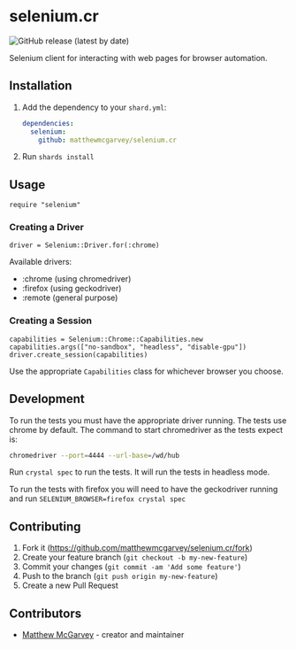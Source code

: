 # selenium.cr

![GitHub release (latest by date)](https://img.shields.io/github/v/release/matthewmcgarvey/selenium.cr)

Selenium client for interacting with web pages for browser automation.

## Installation

1. Add the dependency to your `shard.yml`:

   ```yaml
   dependencies:
     selenium:
       github: matthewmcgarvey/selenium.cr
   ```

2. Run `shards install`

## Usage

```crystal
require "selenium"
```

### Creating a Driver

```crystal
driver = Selenium::Driver.for(:chrome)
```

Available drivers:

- :chrome (using chromedriver)
- :firefox (using geckodriver)
- :remote (general purpose)

### Creating a Session

```crystal
capabilities = Selenium::Chrome::Capabilities.new
capabilities.args(["no-sandbox", "headless", "disable-gpu"])
driver.create_session(capabilities)
```

Use the appropriate `Capabilities` class for whichever browser you choose.

## Development

To run the tests you must have the appropriate driver running.
The tests use chrome by default. The command to start chromedriver as the tests expect is:

```bash
chromedriver --port=4444 --url-base=/wd/hub
```

Run `crystal spec` to run the tests. It will run the tests in headless mode.

To run the tests with firefox you will need to have the geckodriver running and run `SELENIUM_BROWSER=firefox crystal spec`

## Contributing

1. Fork it (<https://github.com/matthewmcgarvey/selenium.cr/fork>)
2. Create your feature branch (`git checkout -b my-new-feature`)
3. Commit your changes (`git commit -am 'Add some feature'`)
4. Push to the branch (`git push origin my-new-feature`)
5. Create a new Pull Request

## Contributors

- [Matthew McGarvey](https://github.com/matthewmcgarvey) - creator and maintainer
